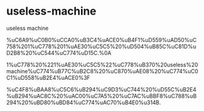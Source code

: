 # useless-machine
useless machine

%uC6A9%uC0B0%uCCA0%uB3C4%uACE0%uB4F1%uD559%uAD50%uC758%201%uC778%201%uAE30%uC5C5%20%uD504%uB85C%uC81D%uD2B8%20%uC544%uC774%uD15C.%0A

1%uC778%20%221%uAE30%uC5C5%22%uC778%uB370%20useless%20machine%uC774%uB77C%uB2C8%20%uC870%uAE08%20%uC774%uC0C1%uD558%uB2E4%uACE0%3F

%uC4F8%uBAA8%uC5C6%uB294%uC9D3%uC744%20%uD55C%uB2E4%uB294%uAC8C%20%uAC00%uC7A5%20%uC7AC%uBBF8%uC788%uB294%20%uBD80%uBD84%uC774%uAC70%uB4E0%u314B.
